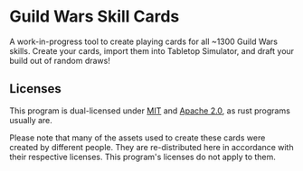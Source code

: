 # Guild Wars Skill Cards

A work-in-progress tool to create playing cards for all ~1300 Guild Wars skills. Create your cards, import them into Tabletop Simulator, and draft your build out of random draws!

## Licenses

This program is dual-licensed under [MIT](License.MIT.txt) and [Apache 2.0](License.Apache-2.0.txt), as rust programs usually are.

Please note that many of the assets used to create these cards were created by different people. They are re-distributed here in accordance with their respective licenses. This program's licenses do not apply to them.
